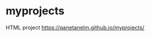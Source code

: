 # myprojects
HTML project
<a href="https://qanetanelm.github.io/myprojects/" title="images/profile.jpg">https://qanetanelm.github.io/myprojects/</a>
